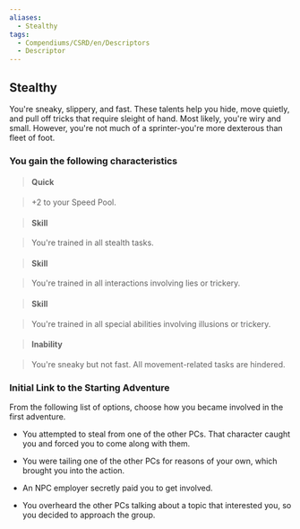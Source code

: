 ```yaml
---
aliases:
  - Stealthy
tags:
  - Compendiums/CSRD/en/Descriptors
  - Descriptor
---
```

  
## Stealthy    
You're sneaky, slippery, and fast. These talents help you hide, move quietly, and pull off tricks that require sleight of hand. Most likely, you're wiry and small. However, you're not much of a sprinter-you're more dexterous than fleet of foot.  
### You gain the following characteristics    
> #### Quick  
> +2 to your Speed Pool.    
  
> #### Skill  
> You're trained in all stealth tasks.    
  
> #### Skill  
> You're trained in all interactions involving lies or trickery.    
  
> #### Skill  
> You're trained in all special abilities involving illusions or trickery.    
  
> #### Inability  
> You're sneaky but not fast. All movement-related tasks are hindered.    
  
### Initial Link to the Starting Adventure    
From the following list of options, choose how you became involved in the first adventure.    
- You attempted to steal from one of the other PCs. That character caught you and forced you to come along with them.    
- You were tailing one of the other PCs for reasons of your own, which brought you into the action.    
- An NPC employer secretly paid you to get involved.    
- You overheard the other PCs talking about a topic that interested you, so you decided to approach the group.  
